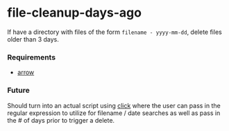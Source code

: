 # file-cleanup-days-ago

If have a directory with files of the form `filename - yyyy-mm-dd`, delete files older than 3 days.

### Requirements

* [arrow](https://pypi.python.org/pypi/arrow)

### Future

Should turn into an actual script using [click](http://click.pocoo.org) where the user can pass in the regular expression to utilize for filename / date searches as well as pass in the # of days prior to trigger a delete.
